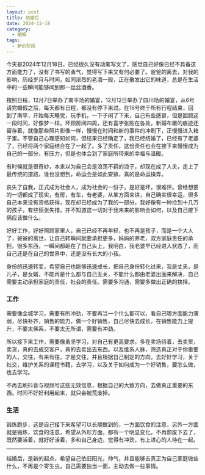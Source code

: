 ```yaml
---
layout: post
title: 结婚后
date: 2024-12-18
category:
  - 婚姻
tags:
  - 新的阶段
---
```


今天是2024年12月18日，已经很久没有动笔写文了，感觉自己好像已经不具备这方面能力了，没有了书写的勇气，觉得写下来又有何必要了。爸爸的离去，对我的影响，历经岁月与时间，如同浓烈的老酒一般，正在散发出它的味道，总是在生活中的一些瞬间能够闻到那一丝丝酒香。

按照日程，12月7日举办了南平场的婚宴，12月12日举办了四川场的婚宴，从6号请完婚假之后，每天都有日程，都没有停下来过。在16号终于所有行程结束，回到了南平，开始每天睡觉，玩手机，一下子闲了下来，自己有些感冒，但是回顾这一段时间，好像梦一样。环顾房间四周，还有喜字张贴在各处，新婚布置的痕迹还留存着，就像那些照片影像一样，慢慢在时间和新的事件的冲刷下，正慢慢进入箱子里。不管自己心理感知如何，但结果已经确定了，我已经结婚了，已经有了老婆了，已经将两个家庭结合在了一起了。多了责任，这份责任也会在接下来慢慢成为自己的一部分，有压力，但是也体会到了家庭所带来的幸福与温暖。

有时候就是很奇妙，本来以为自己会是浪荡不羁的浪子，却现在成了人夫，走上了最传统的道路，谁也没想到，命运会是如此安排，真的是命运操弄。

丧失了自我，正式成为社会人，成为社会的一份子，是好是坏，很难评。曾经想要的一切都成了现实，有房，有车，有老婆，从某方面来讲，自己确实很幸运，很多自己本来没有资格获得，现在却已经成为了我的一部分，我好像有一种捡到十几万的孩子，有些慌张失措，并不知道这一切对于我未来的影响会如何，以及自己接下俩应该做什么。

好好工作，好好照顾家里人，自己已经不再年轻，也不再是孩子，而是一个大人了，爸爸的离世，让自己转瞬间就要承担更多，妈妈的养老，双方家庭责任的承担。很多东西，一瞬间都砸在了自己头上，我明白，我老婆早已经进入状态了，而自己还是在自己的世界中，还是没有长大的小孩。

身份的迅速转变，希望自己也能够迅速成长，把自己身份转化过来，我是丈夫，是儿子，是女婿，不能再是什么都与自己无关，不能什么都由老婆出面来解决，自己需要主动承担家庭的责任，社会的责任。需要多沟通，需要多做出正确的抉择。

### 工作 

需要像金城学习，需要有所冲劲，不要再当一个什么都可以，看自己哪方面能力薄弱，尽快补齐，销售的能力，做一个好销售，自己尽快去成长，在销售能力上提升，不要太佛系，不要太无所谓，需要有冲劲。

所以接下来工作，需要像勇坚学习，对自己有更高要求，多在卖场待着，去卖货，卖货，真的去成交客户，真的去卖出去东西。以及维系人脉，筛选真正对于你重要的人，交往，有来有往，才是交往，并且根据自己制定的方向，去好好学习，关于社交，维护关系的课程书籍，去学习，以及关于如何成为一个好销售，要怎么做，也去学习。

不再去刷抖音与视频号这些无效信息，根据自己的大致方向，去做真正重要的东西。时间不好好利用起来，就只会被荒废掉。

### 生活

锻炼跑步，这是自己接下来希望可以长期做到的，一方面饮食的注意，另外一方面就是锻炼，饮食的注意，希望从外形方面，都有一个明显变化，不再颓废下去了，既然要活着，就好好活着，多和自己身边，觉得有冲劲，有上进心的人待在一起。

---

结婚后，是新的起点，希望自己依旧阳光，帅气，并且能够去真正为自己家庭做些什么，不再是个寄生虫，自己需要独当一面，主动去做一些事情。
